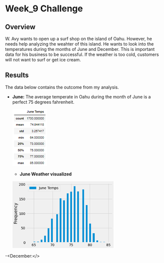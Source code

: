 # Week_9 Challenge

## Overview

W. Avy wants to open up a surf shop on the island of Oahu. However, he needs help analyzing the weahter of this island. He wants to look into the temperatures during the months of June and December. This is important data for his business to be successful. If the weather is too cold, customers will not want to surf or get ice cream. 

## Results

The data below contains the outcome from my analysis.

- <b>June:</b> The average temperate in Oahu during the month of June is a perfect 75 degrees fahrenheit.
  
  ![June Table](https://github.com/LindsayTeeters/Week_9/blob/main/Resources/June%20Temps%20Summary%20Table.png)
  
   - <b>June Weather visualized</b>
  
  ![June plt](https://github.com/LindsayTeeters/Week_9/blob/main/Resources/June%20Temps%20plt.png)
  
-<December:</>

